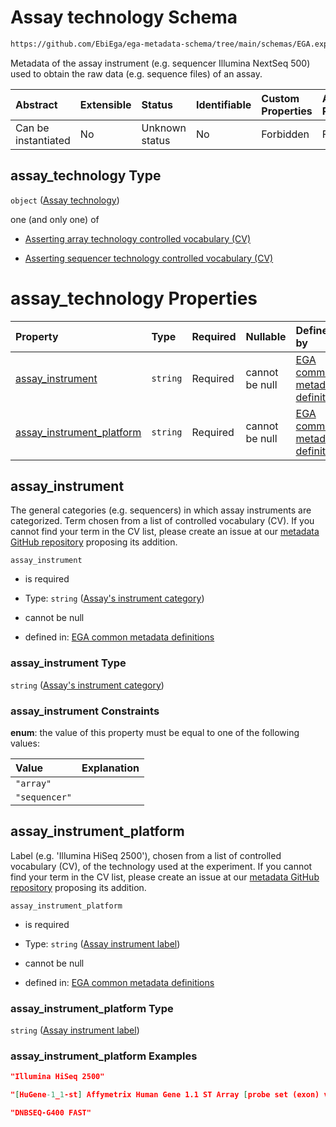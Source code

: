 # Assay technology Schema

```txt
https://github.com/EbiEga/ega-metadata-schema/tree/main/schemas/EGA.experiment.json#/properties/assay_technology
```

Metadata of the assay instrument (e.g. sequencer Illumina NextSeq 500) used to obtain the raw data (e.g. sequence files) of an assay.

| Abstract            | Extensible | Status         | Identifiable | Custom Properties | Additional Properties | Access Restrictions | Defined In                                                                           |
| :------------------ | :--------- | :------------- | :----------- | :---------------- | :-------------------- | :------------------ | :----------------------------------------------------------------------------------- |
| Can be instantiated | No         | Unknown status | No           | Forbidden         | Forbidden             | none                | [EGA.experiment.json\*](../../../schemas/EGA.experiment.json "open original schema") |

## assay\_technology Type

`object` ([Assay technology](ega-12-definitions-assay-technology.md))

one (and only one) of

* [Asserting array technology controlled vocabulary (CV)](ega-12-definitions-assay-technology-oneof-asserting-array-technology-controlled-vocabulary-cv.md "check type definition")

* [Asserting sequencer technology controlled vocabulary (CV)](ega-12-definitions-assay-technology-oneof-asserting-sequencer-technology-controlled-vocabulary-cv.md "check type definition")

# assay\_technology Properties

| Property                                                  | Type     | Required | Nullable       | Defined by                                                                                                                                                                                                                                                                              |
| :-------------------------------------------------------- | :------- | :------- | :------------- | :-------------------------------------------------------------------------------------------------------------------------------------------------------------------------------------------------------------------------------------------------------------------------------------- |
| [assay\_instrument](#assay_instrument)                    | `string` | Required | cannot be null | [EGA common metadata definitions](ega-12-definitions-assay-technology-properties-assays-instrument-category.md "https://github.com/EbiEga/ega-metadata-schema/tree/main/schemas/EGA.common-definitions.json#/definitions/assay_technology_descriptor/properties/assay_instrument")      |
| [assay\_instrument\_platform](#assay_instrument_platform) | `string` | Required | cannot be null | [EGA common metadata definitions](ega-12-definitions-assay-technology-properties-assay-instrument-label.md "https://github.com/EbiEga/ega-metadata-schema/tree/main/schemas/EGA.common-definitions.json#/definitions/assay_technology_descriptor/properties/assay_instrument_platform") |

## assay\_instrument

The general categories (e.g. sequencers) in which assay instruments are categorized. Term chosen from a list of controlled vocabulary (CV). If you cannot find your term in the CV list, please create an issue at our [metadata GitHub repository](https://github.com/EbiEga/ega-metadata-schema) proposing its addition.

`assay_instrument`

* is required

* Type: `string` ([Assay's instrument category](ega-12-definitions-assay-technology-properties-assays-instrument-category.md))

* cannot be null

* defined in: [EGA common metadata definitions](ega-12-definitions-assay-technology-properties-assays-instrument-category.md "https://github.com/EbiEga/ega-metadata-schema/tree/main/schemas/EGA.common-definitions.json#/definitions/assay_technology_descriptor/properties/assay_instrument")

### assay\_instrument Type

`string` ([Assay's instrument category](ega-12-definitions-assay-technology-properties-assays-instrument-category.md))

### assay\_instrument Constraints

**enum**: the value of this property must be equal to one of the following values:

| Value         | Explanation |
| :------------ | :---------- |
| `"array"`     |             |
| `"sequencer"` |             |

## assay\_instrument\_platform

Label (e.g. 'Illumina HiSeq 2500'), chosen from a list of controlled vocabulary (CV), of the technology used at the experiment. If you cannot find your term in the CV list, please create an issue at our [metadata GitHub repository](https://github.com/EbiEga/ega-metadata-schema) proposing its addition.

`assay_instrument_platform`

* is required

* Type: `string` ([Assay instrument label](ega-12-definitions-assay-technology-properties-assay-instrument-label.md))

* cannot be null

* defined in: [EGA common metadata definitions](ega-12-definitions-assay-technology-properties-assay-instrument-label.md "https://github.com/EbiEga/ega-metadata-schema/tree/main/schemas/EGA.common-definitions.json#/definitions/assay_technology_descriptor/properties/assay_instrument_platform")

### assay\_instrument\_platform Type

`string` ([Assay instrument label](ega-12-definitions-assay-technology-properties-assay-instrument-label.md))

### assay\_instrument\_platform Examples

```json
"Illumina HiSeq 2500"
```

```json
"[HuGene-1_1-st] Affymetrix Human Gene 1.1 ST Array [probe set (exon) version]"
```

```json
"DNBSEQ-G400 FAST"
```
